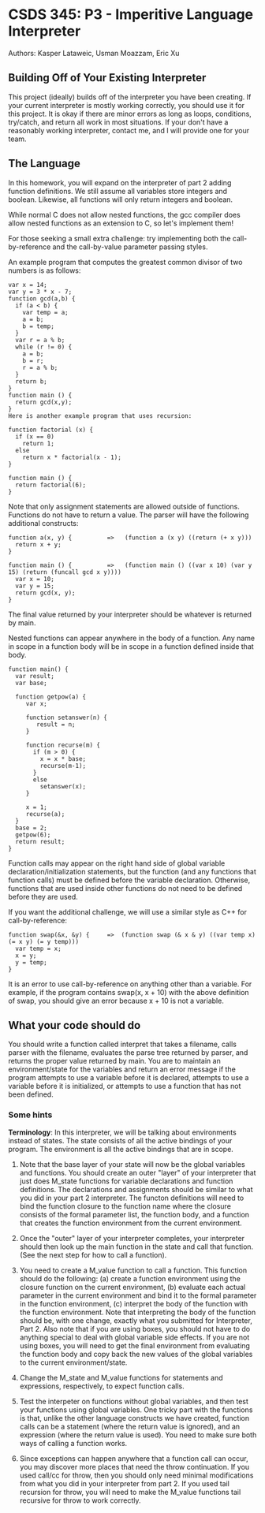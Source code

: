 # CSDS 345: P3 - Imperitive Language Interpreter

Authors: Kasper Lataweic, Usman Moazzam, Eric Xu

## Building Off of Your Existing Interpreter

This project (ideally) builds off of the interpreter you have been creating.  If your current interpreter is mostly working correctly, you should use it for this project.  It is okay if there are minor errors as long as loops, conditions, try/catch, and return all work in most situations.  If your don't have a reasonably working interpreter, contact me, and I will provide one for your team.

## The Language

In this homework, you will expand on the interpreter of part 2 adding function definitions. We still assume all variables store integers and boolean. Likewise, all functions will only return integers and boolean.

While normal C does not allow nested functions, the gcc compiler does allow nested functions as an extension to C, so let's implement them!

For those seeking a small extra challenge: try implementing both the call-by-reference and the call-by-value parameter passing styles.

An example program that computes the greatest common divisor of two numbers is as follows:

```
var x = 14;
var y = 3 * x - 7;
function gcd(a,b) {
  if (a < b) {
    var temp = a;
    a = b;
    b = temp;
  }
  var r = a % b;
  while (r != 0) {
    a = b;
    b = r;
    r = a % b;
  }
  return b;
}
function main () {
  return gcd(x,y);
}
Here is another example program that uses recursion:

function factorial (x) {
  if (x == 0)
    return 1;
  else
    return x * factorial(x - 1);
}

function main () {
  return factorial(6);
}
```

Note that only assignment statements are allowed outside of functions. Functions do not have to return a value. The parser will have the following additional constructs:

```
function a(x, y) {          =>   (function a (x y) ((return (+ x y)))
  return x + y;
}

function main () {          =>   (function main () ((var x 10) (var y 15) (return (funcall gcd x y))))
  var x = 10;
  var y = 15;
  return gcd(x, y);
}
```

The final value returned by your interpreter should be whatever is returned by main.

Nested functions can appear anywhere in the body of a function. Any name in scope in a function body will be in scope in a function defined inside that body.

```
function main() {
  var result;
  var base;

  function getpow(a) {
     var x;

     function setanswer(n) {
        result = n;
     }

     function recurse(m) {
       if (m > 0) {
         x = x * base;
         recurse(m-1);
       }
       else
         setanswer(x);
     }

     x = 1;
     recurse(a);
  }
  base = 2;
  getpow(6);
  return result;
}
```

Function calls may appear on the right hand side of global variable declaration/initialization statements, but the function (and any functions that function calls) must be defined before the variable declaration. Otherwise, functions that are used inside other functions do not need to be defined before they are used.

If you want the additional challenge, we will use a similar style as C++ for call-by-reference:

```
function swap(&x, &y) {     =>  (function swap (& x & y) ((var temp x) (= x y) (= y temp)))
  var temp = x;
  x = y;
  y = temp;
}
```

It is an error to use call-by-reference on anything other than a variable. For example, if the program contains swap(x, x + 10) with the above definition of swap, you should give an error because x + 10 is not a variable.

## What your code should do

You should write a function called interpret that takes a filename, calls parser with the filename, evaluates the parse tree returned by parser, and returns the proper value returned by main. You are to maintain an environment/state for the variables and return an error message if the program attempts to use a variable before it is declared, attempts to use a variable before it is initialized, or attempts to use a function that has not been defined.

### Some hints

**Terminology**: In this interpreter, we will be talking about environments instead of states. The state consists of all the active bindings of your program. The environment is all the active bindings that are in scope.

1. Note that the base layer of your state will now be the global variables and functions. You should create an outer "layer" of your interpreter that just does M_state functions for variable declarations and function definitions. The declarations and assignments should be similar to what you did in your part 2 interpreter. The functon definitions will need to bind the function closure to the function name where the closure consists of the formal parameter list, the function body, and a function that creates the function environment from the current environment.

2. Once the "outer" layer of your interpreter completes, your interpreter should then look up the main function in the state and call that function. (See the next step for how to call a function).

3. You need to create a M_value function to call a function. This function should do the following: (a) create a function environment using the closure function on the current environment, (b) evaluate each actual parameter in the current environment and bind it to the formal parameter in the function environment, (c) interpret the body of the function with the function environment. Note that interpreting the body of the function should be, with one change, exactly what you submitted for Interpreter, Part 2. Also note that if you are using boxes, you should not have to do anything special to deal with global variable side effects. If you are not using boxes, you will need to get the final environment from evaluating the function body and copy back the new values of the global variables to the current environment/state.

4. Change the M_state and M_value functions for statements and expressions, respectively, to expect function calls.

5. Test the interpeter on functions without global variables, and then test your functions using global variables. One tricky part with the functions is that, unlike the other language constructs we have created, function calls can be a statement (where the return value is ignored), and an expression (where the return value is used). You need to make sure both ways of calling a function works.

6. Since exceptions can happen anywhere that a function call can occur, you may discover more places that need the throw continuation. If you used call/cc for throw, then you should only need minimal modifications from what you did in your interpreter from part 2. If you used tail recursion for throw, you will need to make the M_value functions tail recursive for throw to work correctly.
